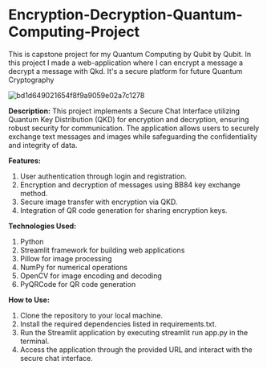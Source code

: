 # Encryption-Decryption-Quantum-Computing-Project
This is capstone project for my Quantum Computing by Qubit by Qubit. In this project I made a web-application where I can encrypt a message a decrypt a message with Qkd. It's a secure platform for future Quantum Cryptography

![bd1d649021654f8f9a9059e02a7c1278](https://github.com/wahidpanda/Encryption-Decryption-Quantum-Computing-Project/assets/110899864/308ffc4d-a941-40a4-a880-7c1c72c727b9)

**Description:**
This project implements a Secure Chat Interface utilizing Quantum Key Distribution (QKD) for encryption and decryption, ensuring robust security for communication. The application allows users to securely exchange text messages and images while safeguarding the confidentiality and integrity of data.

**Features:**

1. User authentication through login and registration.
2. Encryption and decryption of messages using BB84 key exchange method.
3. Secure image transfer with encryption via QKD.
4. Integration of QR code generation for sharing encryption keys.

**Technologies Used:**

1. Python
2. Streamlit framework for building web applications
3. Pillow for image processing
4. NumPy for numerical operations
5. OpenCV for image encoding and decoding
6. PyQRCode for QR code generation

**How to Use:**

1. Clone the repository to your local machine.
2. Install the required dependencies listed in requirements.txt.
3. Run the Streamlit application by executing streamlit run app.py in the terminal.
4. Access the application through the provided URL and interact with the secure chat interface.

